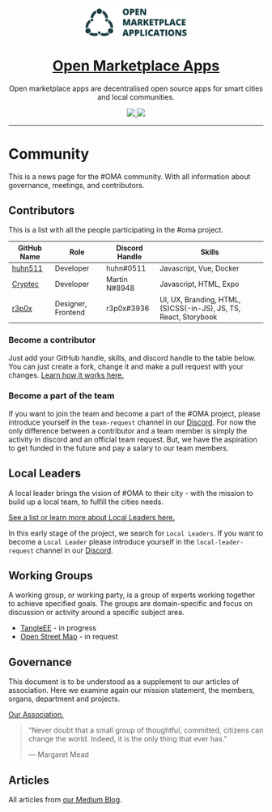 <!--lint disable no-literal-urls-->

<p align="center">
  <br>
  <a href="https://openmarketplace.org/">
     <img
      alt="open marketplace apps"
      src="./public/oma.jpg"
      width="200"
    />
  </a>
</p>

<h1 align="center"><a href="https://openmarketplace.org"> Open Marketplace Apps</a></h1>

<p align="center">Open marketplace apps are decentralised open source apps for smart cities and local communities. </p>

<p align="center">
  <a title="MIT License" href="LICENSE">
    <img src="https://img.shields.io/github/license/gridsome/gridsome.svg?style=flat-square&label=License&colorB=6cc24a">
  </a>
  <a title="Follow on Twitter" href="https://twitter.com/marketplace_org">
    <img src="https://img.shields.io/twitter/follow/marketplace_org.svg?style=social&label=Follow%20@marketplace_org">
  </a>
</p>

---

# Community

This is a news page for the #OMA community. With all information about governance, meetings, and contributors.

## Contributors

This is a list with all the people participating in the #oma project.

| GitHub Name                           | Role               | Discord Handle | Skills                                                           |
| ------------------------------------- | ------------------ | -------------- | ---------------------------------------------------------------- |
| [huhn511](https://github.com/huhn511) | Developer          | huhn#0511      | Javascript, Vue, Docker                                          |
| [Cryptec](https://github.com/cryptec) | Developer          | Martin N#8948  | Javascript, HTML, Expo                                           |
| [r3p0x](https://github.com/r3pox)     | Designer, Frontend | r3p0x#3936     | UI, UX, Branding, HTML, (S)CSS(-in-JS), JS, TS, React, Storybook |

### Become a contributor

<!-- TODO: Add some explanation what people can understand from  -->

Just add your GitHub handle, skills, and discord handle to the table below. You can just create a fork, change it and make a pull request with your changes. [Learn how it works here.](./how-tos/01-create-merge-request.md)

### Become a part of the team

If you want to join the team and become a part of the #OMA project, please introduce yourself in the `team-request` channel in our [Discord](https://discord.gg/XDQQcJC). For now the only difference between a contributor and a team member is simply the activity in discord and an official team request. But, we have the aspiration to get funded in the future and pay a salary to our team members.

## Local Leaders

A local leader brings the vision of #OMA to their city - with the mission to build up a local team, to fulfill the cities needs.

[See a list or learn more about Local Leaders here.](./local-leaders/README.md)

In this early stage of the project, we search for `Local Leaders`.
If you want to become a `Local Leader` please introduce yourself in the `local-leader-request` channel in our [Discord](https://discord.gg/XDQQcJC).

## Working Groups

A working group, or working party, is a group of experts working together to achieve specified goals. The groups are domain-specific and focus on discussion or activity around a specific subject area.

<!-- TODO: Add some explanation what people can understand from  -->

- [TangleEE](https://tangle.ee/) - in progress
- [Open Street Map](https://www.openstreetmap.org) - in request

## Governance

This document is to be understood as a supplement to our articles of association. Here we examine again our mission statement, the members, organs, department and projects.

[Our Association.](./governance/index.md)

> “Never doubt that a small group of thoughtful, committed, citizens can change the world. Indeed, it is the only thing that ever has.”
>
> ― Margaret Mead

## Articles

All articles from [our Medium Blog](https://medium.com/open-marketplace-applications).
